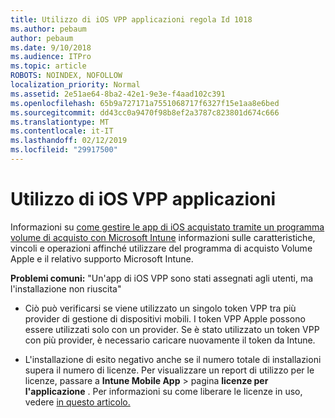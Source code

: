 ```yaml
---
title: Utilizzo di iOS VPP applicazioni regola Id 1018
ms.author: pebaum
author: pebaum
ms.date: 9/10/2018
ms.audience: ITPro
ms.topic: article
ROBOTS: NOINDEX, NOFOLLOW
localization_priority: Normal
ms.assetid: 2e51ae64-8ba2-42e1-9e3e-f4aad102c391
ms.openlocfilehash: 65b9a727171a7551068717f6327f15e1aa8e6bed
ms.sourcegitcommit: dd43cc0a9470f98b8ef2a3787c823801d674c666
ms.translationtype: MT
ms.contentlocale: it-IT
ms.lasthandoff: 02/12/2019
ms.locfileid: "29917500"
---
```

# <a name="working-with-ios-vpp-applications"></a>Utilizzo di iOS VPP applicazioni

Informazioni su [come gestire le app di iOS acquistato tramite un programma volume di acquisto con Microsoft Intune](https://docs.microsoft.com/intune/vpp-apps-ios) informazioni sulle caratteristiche, vincoli e operazioni affinché utilizzare del programma di acquisto Volume Apple e il relativo supporto Microsoft Intune. 
  
 **Problemi comuni:** "Un'app di iOS VPP sono stati assegnati agli utenti, ma l'installazione non riuscita" 
  
- Ciò può verificarsi se viene utilizzato un singolo token VPP tra più provider di gestione di dispositivi mobili. I token VPP Apple possono essere utilizzati solo con un provider. Se è stato utilizzato un token VPP con più provider, è necessario caricare nuovamente il token da Intune.
    
- L'installazione di esito negativo anche se il numero totale di installazioni supera il numero di licenze. Per visualizzare un report di utilizzo per le licenze, passare a **Intune Mobile App** \> pagina **licenze per l'applicazione** . Per informazioni su come liberare le licenze in uso, vedere [in questo articolo.](https://docs.microsoft.com/intune/vpp-apps-ios#revoking-app-licenses-and-deleting-tokens)
    

